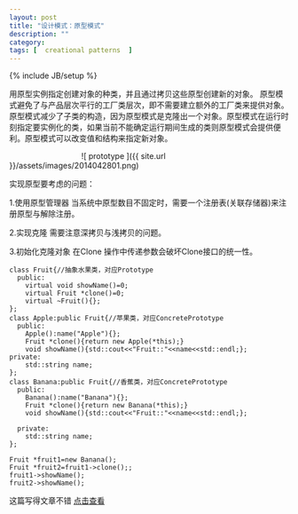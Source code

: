 ```yaml
---
layout: post
title: "设计模式：原型模式"
description: ""
category: 
tags: [  creational patterns  ]
---
```

{% include JB/setup %}

用原型实例指定创建对象的种类，并且通过拷贝这些原型创建新的对象。
原型模式避免了与产品层次平行的工厂类层次，即不需要建立额外的工厂类来提供对象。原型模式减少了子类的构造，因为原型模式是克隆出一个对象。原型模式在运行时刻指定要实例化的类，如果当前不能确定运行期间生成的类则原型模式会提供便利。原型模式可以改变值和结构来指定新对象。

&emsp;&emsp;&emsp;&emsp;&emsp;&emsp;&emsp;&emsp;&emsp;
![ prototype ]({{ site.url }}/assets/images/2014042801.png)
	
实现原型要考虑的问题：

1.使用原型管理器 当系统中原型数目不固定时，需要一个注册表(关联存储器)来注册原型与解除注册。

2.实现克隆 需要注意深拷贝与浅拷贝的问题。

3.初始化克隆对象 在Clone 操作中传递参数会破坏Clone接口的统一性。

	class Fruit{//抽象水果类，对应Prototype  
	  public:     
	    virtual void showName()=0;
	    virtual Fruit *clone()=0;
	    virtual ~Fruit(){};    
	};
	class Apple:public Fruit{//苹果类，对应ConcretePrototype  
	  public:
		Apple():name("Apple"){};
		Fruit *clone(){return new Apple(*this);}
	    void showName(){std::cout<<"Fruit::"<<name<<std::endl;};
	private:
		std::string name;
	};
	class Banana:public Fruit{//香蕉类，对应ConcretePrototype  
	  public:
	    Banana():name("Banana"){};
	    Fruit *clone(){return new Banana(*this);}
	    void showName(){std::cout<<"Fruit::"<<name<<std::endl;};
		   
	  private:
	    std::string name;
	};

	Fruit *fruit1=new Banana();
	Fruit *fruit2=fruit1->clone();;
	fruit1->showName();
	fruit2->showName();

这篇写得文章不错 [点击查看](http://www.cnblogs.com/hegezhou_hot/archive/2010/12/04/1896471.html)